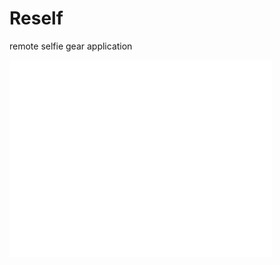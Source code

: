 Reself
======

remote selfie gear application

<iframe width="420" height="315" src="//www.youtube.com/embed/CZF1PC-gD3I" frameborder="0" allowfullscreen></iframe>